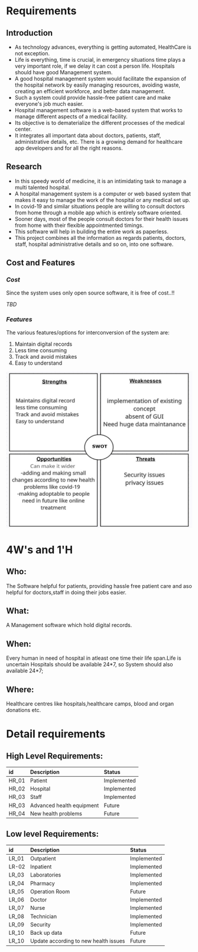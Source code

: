 ﻿# **Requirements**
## **Introduction**
-    As technology advances, everything is getting automated, HealthCare is not exception.
-   Life is everything, time is crucial, in emergency situations time plays a very important role, if we delay it can cost a person life. Hospitals should have good Management system.
-   A good hospital management system would facilitate the expansion of the hospital network by easily managing resources, avoiding waste, creating an efficient workforce, and better data management.
-   Such a system could provide hassle-free patient care and make everyone's job much easier.
-   Hospital management software is a web-based system that works to manage different aspects of a medical facility. 
-   Its objective is to dematerialize the different processes of the medical center. 
-   It integrates all important data about doctors, patients, staff, administrative details, etc. There is a growing demand for healthcare app developers and for all the   right reasons.
## **Research**
-   In this speedy world of medicine, it is an intimidating task to manage a multi talented hospital.
-   A hospital management system is a computer or web based system that makes it easy to manage the work of the hospital or any medical set up.
-   In covid-19 and similar situations people are willing to consult doctors from home through a mobile app which is entirely software oriented.
-   Sooner days, most of the people consult doctors for their health issues from home with  their flexible appointmented timings. 
-   This software will help in building the entire work as paperless.
-   This project combines all the information as regards patients, doctors, staff, hospital administrative details and so on, into one software.

## **Cost and Features**
### ***Cost***
Since the system uses only open source software, it is free of cost..!!

*TBD*
### ***Features***
The various features/options for interconversion of the system are:

1. Maintain digital records
1. Less time consuming
1. Track and avoid mistakes
1. Easy to understand

![](Aspose.Words.2a954945-0277-4468-8060-a33120356d3d.001.jpeg)
# **4W's and 1'H**
## **Who:**
The Software helpful for patients, providing hassle free patient care and aso helpful for doctors,staff in doing their jobs easier.
## **What:**
A Management software which hold digital records.
## **When:**
Every human in need of hospital in atleast one time their life span.Life is uncertain Hospitals should be available 24\*7, so System should also available 24\*7;
## **Where:**
Healthcare centres like hospitals,healthcare camps, blood and organ donations etc.

# **Detail requirements**
## **High Level Requirements:**


|id|Description|Status|
| :- | :- | :- |
|HR\_01|Patient|Implemented|
|HR\_02|Hospital|Implemented|
|HR\_03|Staff|Implemented|
|HR\_03|Advanced health equipment|Future|
|HR\_04|New health problems|Future|

##
##
##
##
##
## **Low level Requirements:**


|id|Description|Status|
| :- | :- | :- |
|LR\_01|Outpatient|Implemented|
|LR-02|Inpatient|Implemented|
|LR\_03|Laboratories|Implemented|
|LR\_04|Pharmacy|Implemented|
|LR\_05|Operation Room|Future|
|LR\_06|Doctor|Implemented|
|LR\_07|Nurse|Implemented|
|LR\_08|Technician|Implemented|
|LR\_09|Security|Implemented|
|LR\_10|Back up data|Future|
|LR\_10|Update according to new health issues|Future|


